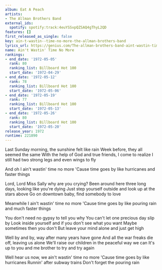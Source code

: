 ```yaml
---
album: Eat A Peach
artists:
- The Allman Brothers Band
external_ids:
  spotify: spotify:track:4euYSSvpQZSAQ4gThyL2QD
features: []
first_released_as_single: false
key: ain-t-wastin--time-no-more-the-allman-brothers-band
lyrics_url: https://genius.com/The-allman-brothers-band-aint-wastin-time-no-more-lyrics
name: Ain't Wastin' Time No More
rankings:
- end_date: '1972-05-05'
  rank: 80
  ranking_list: Billboard Hot 100
  start_date: '1972-04-29'
- end_date: '1972-05-12'
  rank: 78
  ranking_list: Billboard Hot 100
  start_date: '1972-05-06'
- end_date: '1972-05-19'
  rank: 77
  ranking_list: Billboard Hot 100
  start_date: '1972-05-13'
- end_date: '1972-05-26'
  rank: 80
  ranking_list: Billboard Hot 100
  start_date: '1972-05-20'
release_year: 1972
runtime: 221890
---
```

Last Sunday morning, the sunshine felt like rain
Week before, they all seemed the same
With the help of God and true friends, I come to realize
I still had two strong legs and even wings to fly


And oh I ain't wastin' time no more
'Cause time goes by like hurricanes and faster things


Lord, Lord Miss Sally why are you crying?
Been around here three long days, looking like you're dying
Just step yourself outside and look up at the stars above
Go on downtown baby, find somebody to love


Meanwhile I ain't wastin' time no more
'Cause time goes by like pouring rain and much faster things


You don't need no gypsy to tell you why
You can't let one precious day slip by
Look inside yourself and if you don't see what you want
Maybe sometimes then you don't
But leave your mind alone and just get high

Well by and by, way after many years have gone
And all the war freaks die off, leaving us alone
We'll raise our children in the peaceful way we can
It's up to you and me brother to try and try again


Well hear us now, we ain't wastin' time no more
'Cause time goes by like hurricanes
Runnin' after subway trains
Don't forget the pouring rain
